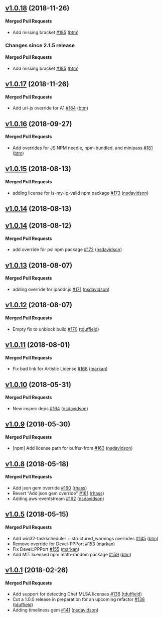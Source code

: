 <!-- usage documentation: http://expeditor-docs.es.chef.io/configuration/changelog/ -->

<!-- latest_release 1.0.18 -->
## [v1.0.18](https://github.com/chef/license_scout/tree/v1.0.18) (2018-11-26)

#### Merged Pull Requests
- Add missing bracket [#185](https://github.com/chef/license_scout/pull/185) ([btm](https://github.com/btm))
<!-- latest_release -->

<!-- release_rollup since=2.1.5 -->
### Changes since 2.1.5 release

#### Merged Pull Requests
- Add missing bracket [#185](https://github.com/chef/license_scout/pull/185) ([btm](https://github.com/btm)) <!-- 1.0.18 -->
<!-- release_rollup -->

<!-- latest_stable_release -->
## [v1.0.17](https://github.com/chef/license_scout/tree/v1.0.17) (2018-11-26)

#### Merged Pull Requests
- Add uri-js override for A1 [#184](https://github.com/chef/license_scout/pull/184) ([btm](https://github.com/btm))
<!-- latest_stable_release -->

## [v1.0.16](https://github.com/chef/license_scout/tree/v1.0.16) (2018-09-27)

#### Merged Pull Requests
- Add overrides for JS NPM needle, npm-bundled, and minipass [#181](https://github.com/chef/license_scout/pull/181) ([btm](https://github.com/btm))

## [v1.0.15](https://github.com/chef/license_scout/tree/v1.0.15) (2018-08-13)

#### Merged Pull Requests
- adding license for is-my-ip-valid npm package [#173](https://github.com/chef/license_scout/pull/173) ([nsdavidson](https://github.com/nsdavidson))

## [v1.0.14](https://github.com/chef/license_scout/tree/v1.0.14) (2018-08-13)

## [v1.0.14](https://github.com/chef/license_scout/tree/v1.0.14) (2018-08-12)

#### Merged Pull Requests
- add override for psl npm package [#172](https://github.com/chef/license_scout/pull/172) ([nsdavidson](https://github.com/nsdavidson))

## [v1.0.13](https://github.com/chef/license_scout/tree/v1.0.13) (2018-08-07)

#### Merged Pull Requests
- adding override for ipaddr.js [#171](https://github.com/chef/license_scout/pull/171) ([nsdavidson](https://github.com/nsdavidson))

## [v1.0.12](https://github.com/chef/license_scout/tree/v1.0.12) (2018-08-07)

#### Merged Pull Requests
- Empty fix to unblock build [#170](https://github.com/chef/license_scout/pull/170) ([tduffield](https://github.com/tduffield))

## [v1.0.11](https://github.com/chef/license_scout/tree/v1.0.11) (2018-08-01)

#### Merged Pull Requests
- Fix bad link for Artistic License [#168](https://github.com/chef/license_scout/pull/168) ([markan](https://github.com/markan))

## [v1.0.10](https://github.com/chef/license_scout/tree/v1.0.10) (2018-05-31)

#### Merged Pull Requests
- New inspec deps [#164](https://github.com/chef/license_scout/pull/164) ([nsdavidson](https://github.com/nsdavidson))

## [v1.0.9](https://github.com/chef/license_scout/tree/v1.0.9) (2018-05-30)

#### Merged Pull Requests
- [npm] Add license path for buffer-from [#163](https://github.com/chef/license_scout/pull/163) ([nsdavidson](https://github.com/nsdavidson))

## [v1.0.8](https://github.com/chef/license_scout/tree/v1.0.8) (2018-05-18)

#### Merged Pull Requests
- Add json gem override [#160](https://github.com/chef/license_scout/pull/160) ([rhass](https://github.com/rhass))
- Revert &quot;Add json gem override&quot; [#161](https://github.com/chef/license_scout/pull/161) ([rhass](https://github.com/rhass))
- Adding aws-eventstream [#162](https://github.com/chef/license_scout/pull/162) ([nsdavidson](https://github.com/nsdavidson))

## [v1.0.5](https://github.com/chef/license_scout/tree/v1.0.5) (2018-05-15)

#### Merged Pull Requests
- Add win32-taskscheduler + structured_warnings overrides [#145](https://github.com/chef/license_scout/pull/145) ([btm](https://github.com/btm))
- Remove override for Devel-PPPort [#153](https://github.com/chef/license_scout/pull/153) ([markan](https://github.com/markan))
- Fix Devel::PPPort [#155](https://github.com/chef/license_scout/pull/155) ([markan](https://github.com/markan))
- Add MIT licensed npm math-random package [#159](https://github.com/chef/license_scout/pull/159) ([btm](https://github.com/btm))

## [v1.0.1](https://github.com/chef/license_scout/tree/v1.0.1) (2018-02-26)

#### Merged Pull Requests
- Add support for detecting Chef MLSA licenses [#136](https://github.com/chef/license_scout/pull/136) ([tduffield](https://github.com/tduffield))
- Cut a 1.0.0 release in preparation for an upcoming refactor [#138](https://github.com/chef/license_scout/pull/138) ([tduffield](https://github.com/tduffield))
- Adding timeliness gem [#141](https://github.com/chef/license_scout/pull/141) ([nsdavidson](https://github.com/nsdavidson))